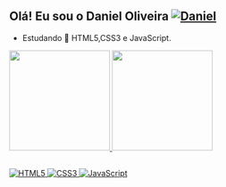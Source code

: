 ## Olá! Eu sou o Daniel Oliveira <a href="https://picasion.com/"><img aling="right" src="https://i.picasion.com/pic91/f6deaab8fd5967aa03ea0f2148af6e3c.gif" alt="Daniel" /></a>
   
- Estudando 🌱 HTML5,CSS3 e JavaScript.
<div>
  <a href="https://github.com/rafaballerini">
  <img height="180em" src="https://github-readme-stats.vercel.app/api?username=FagundesOliveira&show_icons=true&theme=dark">
  <img height="180em" src="https://github-readme-stats.vercel.app/api/top-langs/?username=FagundesOliveira&layout=compact&langs_count=7&theme=dark">
  
  ##
  
<div style="display: inline_block">
  <a href="https://github.com/FagundesOliveira">
  <img aling="center" alt="HTML5" src="https://img.shields.io/badge/HTML-239120?style=for-the-badge&logo=html5&logoColor=white"/>
  <img aling="center" alt="CSS3" src="https://img.shields.io/badge/CSS-239120?&style=for-the-badge&logo=css3&logoColor=white"/>
  <img aling="center" alt="JavaScript" src="https://img.shields.io/badge/JavaScript-F7DF1E?style=for-the-badge&logo=javascript&logoColor=black"/>
 <div>
